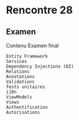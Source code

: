 # Rencontre 28


## Examen
Contenu Examen final

    Entity Framework
    Services
    Dependency Injections (DI)
    Relations
    Annotations
    Validations
    Tests unitaires
    i18n
    ViewModels
    Views
    Authentification
    Autorisations

